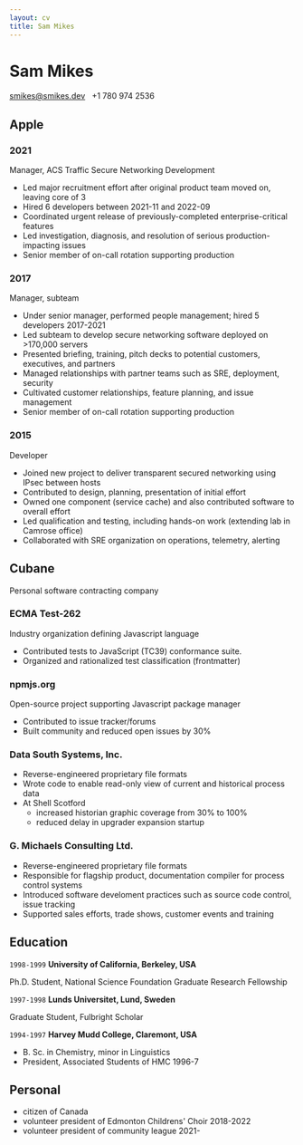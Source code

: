 ```yaml
---
layout: cv
title: Sam Mikes
---
```

# Sam Mikes
<div id="webaddress">
<a href="smikes@smikes.dev">smikes@smikes.dev</a>
&nbsp; +1 780 974 2536
</div> 

## Apple 

### 2021
Manager, ACS Traffic Secure Networking Development
- Led major recruitment effort after original product team moved on, leaving core of 3
- Hired 6 developers between 2021-11 and 2022-09
- Coordinated urgent release of previously-completed enterprise-critical features
- Led investigation, diagnosis, and resolution of serious production-impacting issues 
- Senior member of on-call rotation supporting production

### 2017
Manager, subteam
- Under senior manager, performed people management; hired 5 developers 2017-2021
- Led subteam to develop secure networking software deployed on >170,000 servers
- Presented briefing, training, pitch decks to potential customers, executives, and partners
- Managed relationships with partner teams such as SRE, deployment, security
- Cultivated customer relationships, feature planning, and issue management
- Senior member of on-call rotation supporting production

### 2015
Developer
- Joined new project to deliver transparent secured networking using IPsec between hosts
- Contributed to design, planning, presentation of initial effort
- Owned one component (service cache) and also contributed software to overall effort
- Led qualification and testing, including hands-on work (extending lab in Camrose office)
- Collaborated with SRE organization on operations, telemetry, alerting

## Cubane
Personal software contracting company

### ECMA Test-262
Industry organization defining Javascript language
- Contributed tests to JavaScript (TC39) conformance suite.
- Organized and rationalized test classification (frontmatter)

### npmjs.org
Open-source project supporting Javascript package manager
- Contributed to issue tracker/forums
- Built community and reduced open issues by 30%

### Data South Systems, Inc.
- Reverse-engineered proprietary file formats
- Wrote code to enable read-only view of current and historical process data
- At Shell Scotford 
  * increased historian graphic coverage from 30% to 100% 
  * reduced delay in upgrader expansion startup

### G. Michaels Consulting Ltd.
- Reverse-engineered proprietary file formats
- Responsible for flagship product, documentation compiler for process control systems
- Introduced software develoment practices such as source code control, issue tracking
- Supported sales efforts, trade shows, customer events and training

## Education

`1998-1999`
__University of California, Berkeley, USA__

Ph.D. Student, National Science Foundation Graduate Research Fellowship

`1997-1998`
__Lunds Universitet, Lund, Sweden__

Graduate Student, Fulbright Scholar

`1994-1997`
__Harvey Mudd College, Claremont, USA__

- B. Sc. in Chemistry, minor in Linguistics
- President, Associated Students of HMC 1996-7

## Personal
- citizen of Canada
- volunteer president of Edmonton Childrens' Choir 2018-2022
- volunteer president of community league 2021-

<!-- ### Footer

Last updated: August 2022 -->


